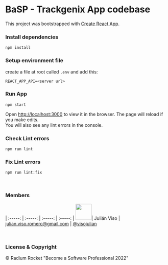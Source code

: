 # BaSP - Trackgenix App codebase

This project was bootstrapped with [Create React App](https://github.com/facebook/create-react-app).


### Install dependencies

    npm install

### Setup environment file
create a file at root called `.env` and add this:

    REACT_APP_API=<server url>

### Run App
    npm start

Open [http://localhost:3000](http://localhost:3000) to view it in the browser.
The page will reload if you make edits.\
You will also see any lint errors in the console.


### Check Lint errors
    npm run lint

### Fix Lint errors
    npm run lint:fix

<br>

### Members

| :-----: | :-----: | :-----: | :-----: |
<img src="https://avatars.githubusercontent.com/u/15916297?s=400&u=dfa35967b8db963baedf96f1febc27e13b38aca6&v=4" height="50" width="50">| Julián Viso | julian.viso.romero@gmail.com | [@visojulian](https://github.com/visojulian)



<br>

### License & Copyright

© Radium Rocket "Become a Software Professional 2022"